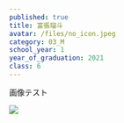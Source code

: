 ```yaml
---
published: true
title: 富張瑠斗
avatar: /files/no_icon.jpeg
category: 03_M
school_year: 1
year_of_graduation: 2021
class: 6
---
```

画像テスト

![](/files/%E5%86%8D%E7%94%9F%E5%81%9C%E6%AD%A2%E3%83%9C%E3%82%BF%E3%83%B3.png)